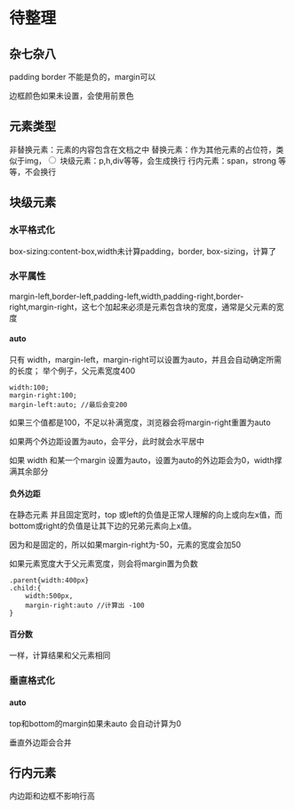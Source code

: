 # 待整理
## 杂七杂八
padding border 不能是负的，margin可以

边框颜色如果未设置，会使用前景色

## 元素类型
非替换元素：元素的内容包含在文档之中
替换元素：作为其他元素的占位符，类似于img，<input type=radio>
块级元素：p,h,div等等，会生成换行
行内元素：span，strong 等等，不会换行

## 块级元素 
### 水平格式化
box-sizing:content-box,width未计算padding，border,
				box-sizing，计算了
				
### 水平属性
margin-left,border-left,padding-left,width,padding-right,border-right,margin-right，这七个加起来必须是元素包含块的宽度，通常是父元素的宽度

#### auto
只有 width，margin-left，margin-right可以设置为auto，并且会自动确定所需的长度；
举个例子，父元素宽度400

```
width:100;
margin-right:100;
margin-left:auto; //最后会变200
```
如果三个值都是100，不足以补满宽度，浏览器会将margin-right重置为auto

如果两个外边距设置为auto，会平分，此时就会水平居中

如果 width 和某一个margin 设置为auto，设置为auto的外边距会为0，width撑满其余部分

#### 负外边距
在静态元素 并且固定宽时，top 或left的负值是正常人理解的向上或向左x值，而bottom或right的负值是让其下边的兄弟元素向上x值。

因为和是固定的，所以如果margin-right为-50，元素的宽度会加50

如果元素宽度大于父元素宽度，则会将margin置为负数

```
.parent{width:400px}
.child:{
	width:500px,
	margin-right:auto //计算出 -100
}
```

#### 百分数
一样，计算结果和父元素相同

### 垂直格式化

#### auto
top和bottom的margin如果未auto 会自动计算为0

垂直外边距会合并

## 行内元素
内边距和边框不影响行高

